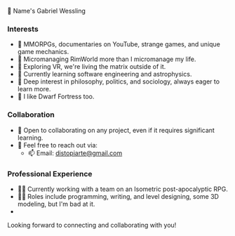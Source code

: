 👋 Name's Gabriel Wessling

### Interests
- 👀 MMORPGs, documentaries on YouTube, strange games, and unique game mechanics.
- 🌱 Micromanaging RimWorld more than I micromanage my life.
- 🌱 Exploring VR, we're living the matrix outside of it.
- 🌱 Currently learning software engineering and astrophysics.
- 🌱 Deep interest in philosophy, politics, and sociology, always eager to learn more.
- 🌱 I like Dwarf Fortress too.

### Collaboration
- 💞️ Open to collaborating on any project, even if it requires significant learning.
- 💞️ Feel free to reach out via:
  - 📫 Email: distopiarte@gmail.com

### Professional Experience
- 👨‍💻 Currently working with a team on an Isometric post-apocalyptic RPG.
- 👨‍💻 Roles include programming, writing, and level designing, some 3D modeling, but I'm bad at it.
- 
Looking forward to connecting and collaborating with you!
